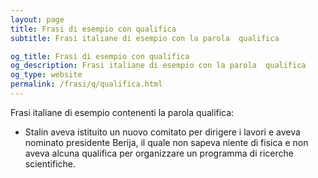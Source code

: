 ```yaml
---
layout: page
title: Frasi di esempio con qualifica 
subtitle: Frasi italiane di esempio con la parola  qualifica

og_title: Frasi di esempio con qualifica 
og_description: Frasi italiane di esempio con la parola  qualifica
og_type: website
permalink: /frasi/q/qualifica.html
---
```


Frasi italiane di esempio contenenti la parola qualifica:


- Stalin aveva istituito un nuovo comitato per dirigere i lavori e aveva nominato presidente Berija, il quale non sapeva niente di fisica e non aveva alcuna qualifica per organizzare un programma di ricerche scientifiche.

